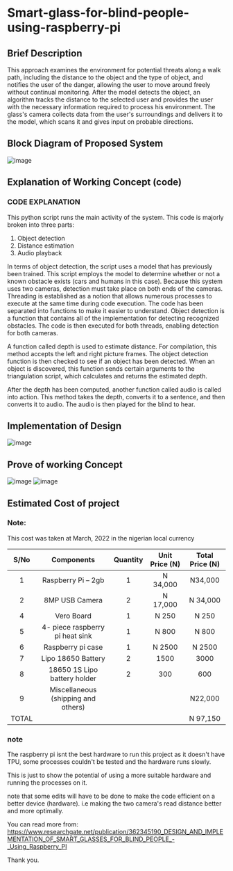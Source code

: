 # Smart-glass-for-blind-people-using-raspberry-pi
## Brief Description
This approach examines the environment for potential threats along a walk path, including the distance to the object and the type of object, and notifies the user of the danger, allowing the user to move around freely without continual monitoring. After the model detects the object, an algorithm tracks the distance to the selected user and provides the user with the necessary information required to process his environment. 
The glass's camera collects data from the user's surroundings and delivers it to the model, which scans it and gives input on probable directions.

## Block Diagram of Proposed System
![image](https://user-images.githubusercontent.com/53413092/181853881-1f98663c-38bf-499e-ad36-4c379bff4a81.png)


## Explanation of Working Concept (code)
### **CODE EXPLANATION**
This python script runs the main activity of the system. This code is majorly broken into three parts:

1.	Object detection
2.	Distance estimation
3.	Audio playback

In terms of object detection, the script uses a model that has previously been trained. This script employs the model to determine whether or not a known obstacle exists (cars and humans in this case). Because this system uses two cameras, detection must take place on both ends of the cameras. Threading is established as a notion that allows numerous processes to execute at the same time during code execution. The code has been separated into functions to make it easier to understand. Object detection is a function that contains all of the implementation for detecting recognized obstacles. The code is then executed for both threads, enabling detection for both cameras.

A function called depth is used to estimate distance. For compilation, this method accepts the left and right picture frames. The object detection function is then checked to see if an object has been detected. When an object is discovered, this function sends certain arguments to the triangulation script, which calculates and returns the estimated depth.

After the depth has been computed, another function called audio is called into action. This method takes the depth, converts it to a sentence, and then converts it to audio. The audio is then played for the blind to hear.


## Implementation of Design
![image](https://user-images.githubusercontent.com/53413092/181854175-59785071-797a-413d-a7bc-101c7acd7c1e.png)

## Prove of working Concept
![image](https://user-images.githubusercontent.com/53413092/181854216-0594bae3-e7af-4091-b223-87644b84e779.png)
![image](https://user-images.githubusercontent.com/53413092/181854279-e1316bae-ccb4-423e-a2d2-8322ce607b4c.png)

## Estimated Cost of project

### Note:
This cost was taken at March, 2022 in the nigerian local currency

| S/No| Components| Quantity | Unit Price (N)	 | Total Price (N) |
| :---: | :----------------: | :--------: | :---------------: | :---------------: |
| 1 | Raspberry Pi – 2gb | 1 | 	N 34,000 | 	N34,000 |
| 2 |	8MP USB Camera |	2	 | N 17,000	| N 34,000 |
| 4	| Vero Board | 1 |	N 250 |	N 250 |
| 5	| 4- piece raspberry pi heat sink |	1 |	N 800 |	N 800 |
| 6	| Raspberry pi case |	1 |	N 2500 | N 2500 |
| 7	| Lipo 18650 Battery |	2 |	1500 |	3000 |
| 8	| 18650 1S Lipo battery holder |	2	| 300	| 600 |
| 9	| Miscellaneous (shipping and others) |	| |	N22,000 |
| TOTAL| 	| | |	N 97,150 |

### **note**
The raspberry pi isnt the best hardware to run this project as it doesn't have TPU, some processes couldn't be tested and the hardware runs slowly.

This is just to show the potential of using a more suitable hardware and running the processes on it.

note that some edits will have to be done to make the code efficient on a better device (hardware). i.e making the two camera's read distance better and more optimally.

You can read more from: https://www.researchgate.net/publication/362345190_DESIGN_AND_IMPLEMENTATION_OF_SMART_GLASSES_FOR_BLIND_PEOPLE_-_Using_Raspberry_PI

Thank you.

